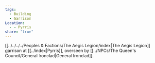 ```yaml
---
tags:
  - Building
  - Garrison
Location:
  - - Pyrris
share: "true"
---
```


[[../../../../Peoples & Factions/The Aegis Legion/index|The Aegis Legion]] garrison at [[../index|Pyrris]], overseen by [[../NPCs/The Queen's Council/General Ironclad|General Ironclad]].